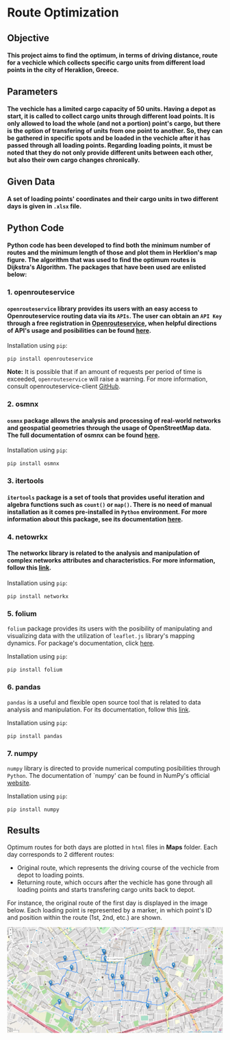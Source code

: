 # Route Optimization

## Objective
#### This project aims to find the optimum, in terms of driving distance, route for a vechicle which collects specific cargo units from different load points in the city of Heraklion, Greece.


## Parameters
#### The vechicle has a limited cargo capacity of 50 units. Having a depot as start, it is called to collect cargo units through different load points. It is only allowed to load the whole (and not a portion) point's cargo, but there is the option of transfering of units from one point to another. So, they can be gathered in specific spots and be loaded in the vechicle after it has passed through all loading points. Regarding loading points, it must be noted that they do not only provide different units between each other, but also their own cargo changes chronically.  


## Given Data
#### A set of loading points' coordinates and their cargo units in two different days is given in `.xlsx` file.


## Python Code
#### Python code has been developed to find both the minimum number of routes and the minimum length of those and plot them in Herklion's map figure. The algorithm that was used to find the optimum routes is Dijkstra's Algorithm. The packages that have been used are enlisted below:


### 1. openrouteservice
#### `openrouteservice` library provides its users with an easy access to Openrouteservice routing data via its `APIs`. The user can obtain an `API Key` through a free registration in [Openrouteservice](https://openrouteservice.org/), when helpful directions of API's usage and posibilities can be found [here](https://openrouteservice-py.readthedocs.io/en/latest/). 

Installation using `pip`:
```
pip install openrouteservice
```
**Note:**
It is possible that if an amount of requests per period of time is exceeded, `openrouteservice` will raise a warning. For more information, consult openrouteservice-client [GitHub](https://github.com/GIScience/openrouteservice-py/blob/master/openrouteservice/client.py).


### 2. osmnx
#### `osmnx` package allows the analysis and processing of real-world networks and geospatial geometries through the usage of OpenStreetMap data. The full documentation of osmnx can be found [here](https://osmnx.readthedocs.io/en/stable/).

Installation using `pip`:
```
pip install osmnx
```


### 3. itertools
#### `itertools` package is a set of tools that provides useful iteration and algebra functions such as `count()` or `map()`. There is no need of manual installation as it comes pre-installed in `Python` environment. For more information about this package, see its documentation [here](https://docs.python.org/3/library/itertools.html).


### 4. netowrkx
#### The networkx library is related to the analysis and manipulation of complex networks attributes and characteristics. For more information, follow this [link](https://pypi.org/project/networkx/).

Installation using `pip`:
```
pip install networkx
```


### 5. folium
`folium` package provides its users with the posibility of manipulating and visualizing data with the utilization of `leaflet.js` library's mapping dynamics. For package's documentation, click [here](https://python-visualization.github.io/folium/#:~:text=folium%20makes%20it%20easy%20to,as%20markers%20on%20the%20map.).

Installation using  `pip`:
```
pip install folium
```


### 6. pandas
`pandas` is a useful and flexible open source tool that is related to data analysis and manipulation. For its documentation, follow this [link](https://pandas.pydata.org/docs/).

Installation using `pip`:
```
pip install pandas
```


### 7. numpy
`numpy` library is directed to provide numerical computing posibilities through `Python`. The documentation of `numpy' can be found in NumPy's official [website](https://numpy.org/doc/stable/).

Installation using `pip`:
```
pip install numpy
```


## Results
Optimum routes for both days are plotted in `html` files in **Maps** folder. Each day corresponds to 2 different routes:
- Original route, which represents the driving course of the vechicle from depot to loading points.
- Returning route, which occurs after the vechicle has gone through all loading points and starts transfering cargo units back to depot.

For instance, the original route of the first day is displayed in the image below. Each loading point is represented by a marker, in which point's ID and position within the route (1st, 2nd, etc.) are shown.

![ alt text for screen readers](MapScreenshot.png "Text to show on mouseover")
